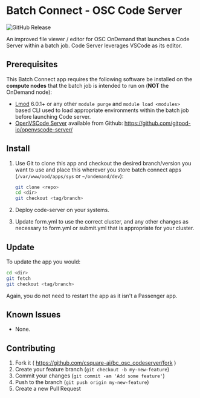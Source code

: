 # Batch Connect - OSC Code Server

![GitHub Release](https://img.shields.io/github/release/csquare-ai/bc_osc_codeserver.svg)

An improved file viewer / editor for OSC OnDemand that launches a
Code Server within a batch job. Code Server leverages VSCode as its
editor.

## Prerequisites

This Batch Connect app requires the following software be installed on the
**compute nodes** that the batch job is intended to run on (**NOT** the
OnDemand node):

- [Lmod] 6.0.1+ or any other `module purge` and `module load <modules>` based
  CLI used to load appropriate environments within the batch job before
  launching Code server.
- [OpenVSCode Server] available from Github: https://github.com/gitpod-io/openvscode-server/

[openvscode server]: https://coder.com/
[lmod]: https://www.tacc.utexas.edu/research-development/tacc-projects/lmod
[vs code]: https://code.visualstudio.com/

## Install

1.  Use Git to clone this app and checkout the desired branch/version you want to
    use and place this wherever you store batch connect apps (`/var/www/ood/apps/sys` or `~/ondemand/dev`):

    ```sh
    git clone <repo>
    cd <dir>
    git checkout <tag/branch>
    ```

2.  Deploy code-server on your systems.

3.  Update form.yml to use the correct cluster, and any other changes as necessary to form.yml or submit.yml that is appropriate for your cluster.

## Update

To update the app you would:

```sh
cd <dir>
git fetch
git checkout <tag/branch>
```

Again, you do not need to restart the app as it isn't a Passenger app.

## Known Issues

- None.

## Contributing

1. Fork it ( https://github.com/csquare-ai/bc_osc_codeserver/fork )
2. Create your feature branch (`git checkout -b my-new-feature`)
3. Commit your changes (`git commit -am 'Add some feature'`)
4. Push to the branch (`git push origin my-new-feature`)
5. Create a new Pull Request
